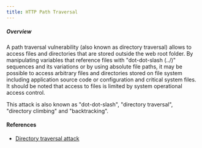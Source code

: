 ```yaml
---
title: HTTP Path Traversal
---
```

##### Overview

A path traversal vulnerability (also known as directory traversal) allows to access files and directories that are stored outside the web root folder. By manipulating variables that reference files with "dot-dot-slash (../)" sequences and its variations or by using absolute file paths, it may be possible to access arbitrary files and directories stored on file system including application source code or configuration and critical system files. It should be noted that access to files is limited by system operational access control.

This attack is also known as "dot-dot-slash", "directory traversal", "directory climbing" and "backtracking".

#### References

* [Directory traversal attack](https://en.wikipedia.org/wiki/Directory_traversal_attack)
